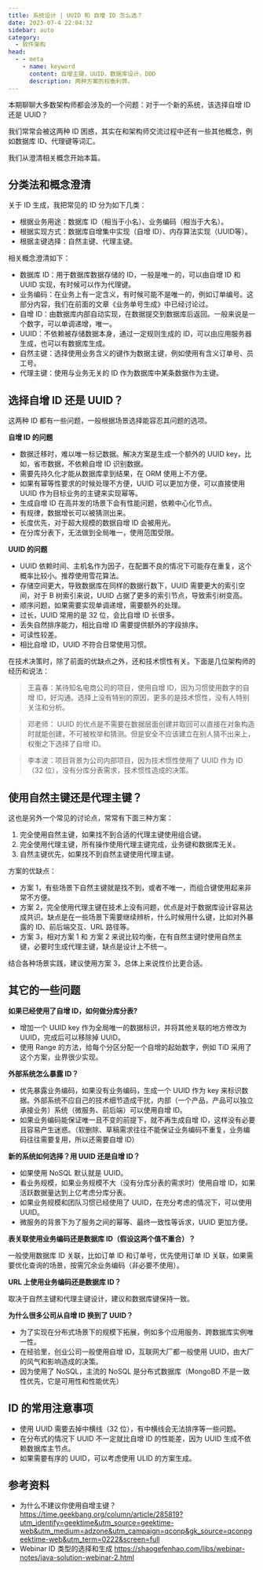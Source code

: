 ```yaml
---
title: 系统设计 | UUID 和 自增 ID 怎么选？
date: 2023-07-4 22:04:32
sidebar: auto
category: 
  - 软件架构
head:
  - - meta
    - name: keyword
      content: 自增主键，UUID，数据库设计，DDD
      description: 两种方案的权衡利弊。
---
```


本期聊聊大多数架构师都会涉及的一个问题：对于一个新的系统，该选择自增 ID 还是 UUID？

我们常常会被这两种 ID 困惑，其实在和架构师交流过程中还有一些其他概念，例如数据库 ID、代理键等词汇。

我们从澄清相关概念开始本篇。

## 分类法和概念澄清

关于 ID 生成，我把常见的 ID 分为如下几类：

- 根据业务用途：数据库 ID（相当于小名）、业务编码（相当于大名）。
- 根据实现方式：数据库自增集中实现（自增 ID）、内存算法实现（UUID等）。
- 根据主键选择：自然主键、代理主键。

相关概念澄清如下：

- 数据库 ID：用于数据库数据存储的 ID，一般是唯一的，可以由自增 ID 和 UUID 实现，有时候可以作为代理键。
- 业务编码：在业务上有一定含义，有时候可能不是唯一的，例如订单编号。这部分内容，我们在前面的文章《业务单号生成》中已经讨论过。
- 自增 ID：由数据库内部自动实现，在数据提交到数据库后返回。一般来说是一个数字，可以单调递增，唯一。
- UUID：不依赖被存储数据本身，通过一定规则生成的 ID，可以由应用服务器生成，也可以有数据库生成。
- 自然主键：选择使用业务含义的键作为数据主键，例如使用有含义订单号、员工号。
- 代理主键：使用与业务无关的 ID 作为数据库中某条数据作为主键。

##  选择自增 ID 还是 UUID？

这两种 ID 都有一些问题，一般根据场景选择能容忍其问题的选项。

**自增 ID 的问题**

- 数据迁移时，难以唯一标记数据。解决方案是生成一个额外的 UUID key，比如，省市数据，不依赖自增 ID 识别数据。 
- 需要先持久化才能从数据库拿到结果，在 ORM 使用上不方便。 
- 如果有幂等性要求的时候处理不方便，UUID 可以更加方便，可以直接使用 UUID 作为目标业务的主键来实现幂等。
- 生成自增 ID 在高并发的场景下会有性能问题，依赖中心化节点。
- 有规律，数据增长可以被猜测出来。
- 长度优先，对于超大规模的数据自增 ID 会被用光。
- 在分库分表下，无法做到全局唯一，使用范围受限。

**UUID 的问题**

- UUID 依赖时间、主机名作为因子，在配置不良的情况下可能存在重复，这个概率比较小。推荐使用雪花算法。
- 存储空间更大，导致数据库在同样的数据行数下，UUID 需要更大的索引空间，对于 B 树索引来说，UUID 占据了更多的索引节点，导致索引树变高。
- 顺序问题，如果需要实现单调递增，需要额外的处理。
- 过长，UUID 常用的是 32 位，会比自增 ID 长很多。
- 丢失自然排序能力，相比自增 ID 需要提供额外的字段排序。
- 可读性较差。
- 相比自增 ID，UUID 不符合日常使用习惯。

在技术决策时，除了前面的优缺点之外，还和技术惯性有关。下面是几位架构师的经历和说法：

> 王喜春：某待知名电商公司的项目，使用自增 ID，因为习惯使用数字的自增 ID，好沟通。选择上没有特别的原因，更多的是技术惯性，没有人特别关注和分析。

> 邓老师： UUID 的优点是不需要在数据层面创建并取回可以直接在对象构造时就能创建，不可被枚举和猜测。但是安全不应该建立在别人猜不出来上，权衡之下选择了自增 ID。

> 李本波：项目背景为公司内部项目，因为技术惯性使用了 UUID 作为 ID（32 位），没有分库分表需求，技术惯性造成的决策。

## 使用自然主键还是代理主键？

这也是另外一个常见的讨论点，常常有下面三种方案：

1. 完全使用自然主键，如果找不到合适的代理主键使用组合键。
2. 完全使用代理主键，所有操作使用代理主键完成，业务键和数据库无关。
3. 自然主键优先，如果找不到自然主键使用代理主键。

方案的优缺点：

- 方案 1，有些场景下自然主键就是找不到，或者不唯一，而组合键使用起来非常不方便。
- 方案 2，完全使用代理主键在技术上没有问题，优点是对于数据库设计容易达成共识。缺点是在一些场景下需要继续辨析，什么时候用什么键，比如对外暴露的 ID、前后端交互、URL 路径等。
- 方案 3，相对方案 1 和 方案 2 来说比较均衡，在有自然主键时使用自然主键，必要时生成代理主键，缺点是设计上不统一。

结合各种场景实践，建议使用方案 3，总体上来说性价比更合适。

## 其它的一些问题

**如果已经使用了自增 ID，如何做分库分表?**

- 增加一个 UUID key 作为全局唯一的数据标识，并将其他关联的地方修改为 UUID，完成后可以移除掉 UUID。 
- 使用 Range 的方法，给每个分区分配一个自增的起始数字，例如 TiD 采用了这个方案，业界很少实现。

**外部系统怎么暴露 ID？**

- 优先暴露业务编码，如果没有业务编码，生成一个 UUID 作为 key 来标识数据。外部系统不应自己的技术细节造成干扰，内部（一个产品，产品可以独立承接业务）系统（微服务、前后端）可以使用自增 ID。 
- 如果业务编码能保证唯一且不变的前提下，就不再生成自增 ID，这样没有必要且容易产生迷惑。（软删除、草稿需求往往不能保证业务编码不重复，业务编码往往需要复用，所以还需要自增 ID）

**新的系统如何选择？用 UUID 还是自增 ID？**

- 如果使用 NoSQL 默认就是 UUID。
- 看业务规模，如果业务规模不大（没有分库分表的需求时）使用自增 ID，如果活跃数据量达到上亿考虑分库分表。
- 如果业务规模和团队习惯已经使用了 UUID，在充分考虑的情况下，可以使用 UUID。
- 微服务的背景下为了服务之间的幂等、最终一致性等诉求，UUID 更加方便。

**表关联使用业务编码还是数据库 ID（假设这两个值不重合）？**

一般使用数据库 ID 关联，比如订单 ID 和订单号，优先使用订单 ID 关联，如果需要优化查询的场景，按需冗余业务编码（非必要不使用）。

**URL 上使用业务编码还是数据库 ID？**

取决于自然主键和代理主键设计，建议和数据库键保持一致。

**为什么很多公司从自增 ID 换到了 UUID？**

- 为了实现在分布式场景下的规模下拓展，例如多个应用服务、跨数据库实例唯一性。 
- 在经验里，创业公司一般使用自增 ID，互联网大厂都一般使用 UUID，由大厂的风气和影响造成的决策。 
- 因为使用了 NoSQL，主流的 NoSQL 是分布式数据库（MongoBD 不是一致性优先，它是可用性和性能优先）


## ID 的常用注意事项

- 使用 UUID 需要去掉中横线（32 位），有中横线会无法排序等一些问题。 
- 在分布式的情况下 UUID 不一定就比自增 ID 的性能差，因为 UUID 生成不依赖数据库主节点。 
- 如果需要有序的 UUID，可以考虑使用 ULID 的方案生成。

## 参考资料

- 为什么不建议你使用自增主键？ https://time.geekbang.org/column/article/285819?utm_identify=geektime&utm_source=geektime-web&utm_medium=adzone&utm_campaign=qconp&gk_source=qconpgeektime-web&utm_term=0222&screen=full
- Webinar ID 类型的选择和生成 https://shaogefenhao.com/libs/webinar-notes/java-solution-webinar-2.html
